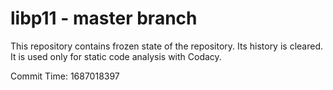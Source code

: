 # libp11 - master branch

This repository contains frozen state of the repository.
Its history is cleared. It is used only for static code
analysis with Codacy.

Commit Time: 1687018397